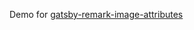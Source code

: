 Demo for [gatsby-remark-image-attributes](https://github.com/rbeer/gatsby-remark-image-attributes.git)
